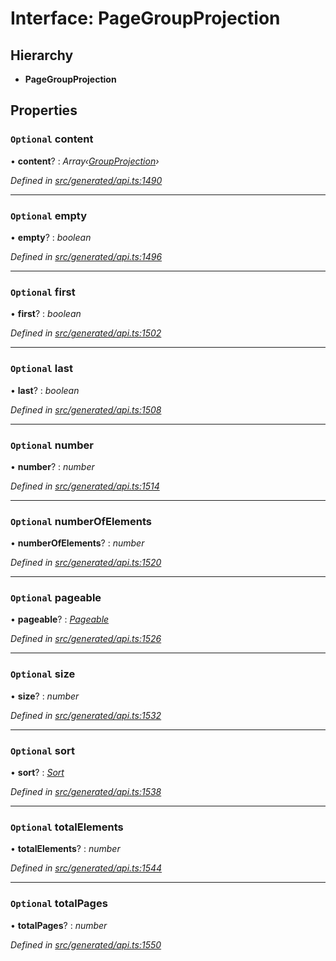 # Interface: PageGroupProjection

## Hierarchy

* **PageGroupProjection**

## Properties

### `Optional` content

• **content**? : *Array‹[GroupProjection](_generated_api_.groupprojection.md)›*

*Defined in [src/generated/api.ts:1490](https://github.com/mailslurp/mailslurp-client/blob/a26884c/src/generated/api.ts#L1490)*

___

### `Optional` empty

• **empty**? : *boolean*

*Defined in [src/generated/api.ts:1496](https://github.com/mailslurp/mailslurp-client/blob/a26884c/src/generated/api.ts#L1496)*

___

### `Optional` first

• **first**? : *boolean*

*Defined in [src/generated/api.ts:1502](https://github.com/mailslurp/mailslurp-client/blob/a26884c/src/generated/api.ts#L1502)*

___

### `Optional` last

• **last**? : *boolean*

*Defined in [src/generated/api.ts:1508](https://github.com/mailslurp/mailslurp-client/blob/a26884c/src/generated/api.ts#L1508)*

___

### `Optional` number

• **number**? : *number*

*Defined in [src/generated/api.ts:1514](https://github.com/mailslurp/mailslurp-client/blob/a26884c/src/generated/api.ts#L1514)*

___

### `Optional` numberOfElements

• **numberOfElements**? : *number*

*Defined in [src/generated/api.ts:1520](https://github.com/mailslurp/mailslurp-client/blob/a26884c/src/generated/api.ts#L1520)*

___

### `Optional` pageable

• **pageable**? : *[Pageable](_generated_api_.pageable.md)*

*Defined in [src/generated/api.ts:1526](https://github.com/mailslurp/mailslurp-client/blob/a26884c/src/generated/api.ts#L1526)*

___

### `Optional` size

• **size**? : *number*

*Defined in [src/generated/api.ts:1532](https://github.com/mailslurp/mailslurp-client/blob/a26884c/src/generated/api.ts#L1532)*

___

### `Optional` sort

• **sort**? : *[Sort](_generated_api_.sort.md)*

*Defined in [src/generated/api.ts:1538](https://github.com/mailslurp/mailslurp-client/blob/a26884c/src/generated/api.ts#L1538)*

___

### `Optional` totalElements

• **totalElements**? : *number*

*Defined in [src/generated/api.ts:1544](https://github.com/mailslurp/mailslurp-client/blob/a26884c/src/generated/api.ts#L1544)*

___

### `Optional` totalPages

• **totalPages**? : *number*

*Defined in [src/generated/api.ts:1550](https://github.com/mailslurp/mailslurp-client/blob/a26884c/src/generated/api.ts#L1550)*
